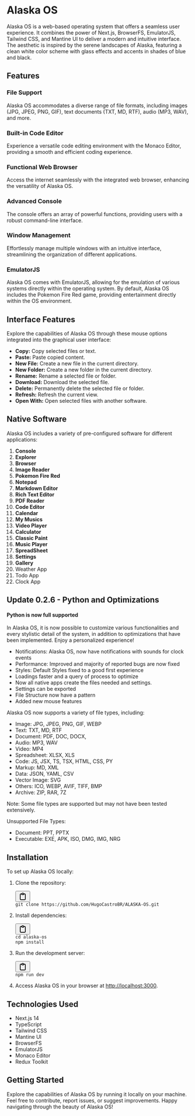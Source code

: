 # Alaska OS

Alaska OS is a web-based operating system that offers a seamless user experience. It combines the power of Next.js, BrowserFS, EmulatorJS, Tailwind CSS, and Mantine UI to deliver a modern and intuitive interface. The aesthetic is inspired by the serene landscapes of Alaska, featuring a clean white color scheme with glass effects and accents in shades of blue and black.

## Features

### File Support

Alaska OS accommodates a diverse range of file formats, including images (JPG, JPEG, PNG, GIF), text documents (TXT, MD, RTF), audio (MP3, WAV), and more.

### Built-in Code Editor

Experience a versatile code editing environment with the Monaco Editor, providing a smooth and efficient coding experience.

### Functional Web Browser

Access the internet seamlessly with the integrated web browser, enhancing the versatility of Alaska OS.

### Advanced Console

The console offers an array of powerful functions, providing users with a robust command-line interface.

### Window Management

Effortlessly manage multiple windows with an intuitive interface, streamlining the organization of different applications.

### EmulatorJS

Alaska OS comes with EmulatorJS, allowing for the emulation of various systems directly within the operating system. By default, Alaska OS includes the Pokemon Fire Red game, providing entertainment directly within the OS environment.

## Interface Features

Explore the capabilities of Alaska OS through these mouse options integrated into the graphical user interface:

* **Copy:** Copy selected files or text.
* **Paste:** Paste copied content.
* **New File:** Create a new file in the current directory.
* **New Folder:** Create a new folder in the current directory.
* **Rename:** Rename a selected file or folder.
* **Download:** Download the selected file.
* **Delete:** Permanently delete the selected file or folder.
* **Refresh:** Refresh the current view.
* **Open With:** Open selected files with another software.

## Native Software

Alaska OS includes a variety of pre-configured software for different applications:

1. **Console**
2. **Explorer**
3. **Browser**
4. **Image Reader**
5. **Pokemon Fire Red**
6. **Notepad**
7. **Markdown Editor**
8. **Rich Text Editor**
9. **PDF Reader**
10. **Code Editor**
11. **Calendar**
12. **My Musics**
13. **Video Player**
14. **Calculator**
15. **Classic Paint**
16. **Music Player**
17. **SpreadSheet**
18. **Settings**
19. **Gallery**
20. Weather App
21. Todo App
22. Clock App

## Update 0.2.6 - Python and Optimizations

#### Python is now full supported

In Alaska OS, it is now possible to customize various functionalities and every stylistic detail of the system, in addition to optimizations that have been implemented. Enjoy a personalized experience!

- Notifications: Alaska OS, now have notifications with sounds for clock events
- Performance: Improved and majority of reported bugs are now fixed
- Styles: Default Styles fixed to a good first experience
- Loadings faster and a query of process to optimize
- Now all native apps create the files needed and settings.
- Settings can be exported
- File Structure now have a pattern
- Added new mouse features


Alaska OS now supports a variety of file types, including:

* Image: JPG, JPEG, PNG, GIF, WEBP
* Text: TXT, MD, RTF
* Document: PDF, DOC, DOCX,
* Audio: MP3, WAV
* Video: MP4
* Spreadsheet: XLSX, XLS
* Code: JS, JSX, TS, TSX, HTML, CSS, PY
* Markup: MD, XML
* Data: JSON, YAML, CSV
* Vector Image: SVG
* Others: ICO, WEBP, AVIF, TIFF, BMP
* Archive: ZIP, RAR, 7Z

Note: Some file types are supported but may not have been tested extensively.

Unsupported File Types:

* Document: PPT, PPTX
* Executable: EXE, APK, ISO, DMG, IMG, NRG

## Installation

To set up Alaska OS locally:

1. Clone the repository:
   <pre><div class="bg-black rounded-md"><div class="flex items-center relative text-gray-200 bg-gray-800 gizmo:dark:bg-token-surface-primary px-4 py-2 text-xs font-sans justify-between rounded-t-md"><span></span><button class="flex ml-auto gizmo:ml-0 gap-1 items-center"><svg width="24" height="24" viewBox="0 0 24 24" fill="none" xmlns="http://www.w3.org/2000/svg" class="icon-sm"><path fill-rule="evenodd" clip-rule="evenodd" d="M12 4C10.8954 4 10 4.89543 10 6H14C14 4.89543 13.1046 4 12 4ZM8.53513 4C9.22675 2.8044 10.5194 2 12 2C13.4806 2 14.7733 2.8044 15.4649 4H17C18.6569 4 20 5.34315 20 7V19C20 20.6569 18.6569 22 17 22H7C5.34315 22 4 20.6569 4 19V7C4 5.34315 5.34315 4 7 4H8.53513ZM8 6H7C6.44772 6 6 6.44772 6 7V19C6 19.5523 6.44772 20 7 20H17C17.5523 20 18 19.5523 18 19V7C18 6.44772 17.5523 6 17 6H16C16 7.10457 15.1046 8 14 8H10C8.89543 8 8 7.10457 8 6Z" fill="currentColor"></path></svg></button></div><div class="p-4 overflow-y-auto"><code class="!whitespace-pre hljs language-bash">git clone https://github.com/HugoCastroBR/ALASKA-OS.git
   </code></div></div></pre>
2. Install dependencies:
   <pre><div class="bg-black rounded-md"><div class="flex items-center relative text-gray-200 bg-gray-800 gizmo:dark:bg-token-surface-primary px-4 py-2 text-xs font-sans justify-between rounded-t-md"><span></span><button class="flex ml-auto gizmo:ml-0 gap-1 items-center"><svg width="24" height="24" viewBox="0 0 24 24" fill="none" xmlns="http://www.w3.org/2000/svg" class="icon-sm"><path fill-rule="evenodd" clip-rule="evenodd" d="M12 4C10.8954 4 10 4.89543 10 6H14C14 4.89543 13.1046 4 12 4ZM8.53513 4C9.22675 2.8044 10.5194 2 12 2C13.4806 2 14.7733 2.8044 15.4649 4H17C18.6569 4 20 5.34315 20 7V19C20 20.6569 18.6569 22 17 22H7C5.34315 22 4 20.6569 4 19V7C4 5.34315 5.34315 4 7 4H8.53513ZM8 6H7C6.44772 6 6 6.44772 6 7V19C6 19.5523 6.44772 20 7 20H17C17.5523 20 18 19.5523 18 19V7C18 6.44772 17.5523 6 17 6H16C16 7.10457 15.1046 8 14 8H10C8.89543 8 8 7.10457 8 6Z" fill="currentColor"></path></svg></button></div><div class="p-4 overflow-y-auto"><code class="!whitespace-pre hljs language-bash">cd alaska-os
   npm install
   </code></div></div></pre>
3. Run the development server:
   <pre><div class="bg-black rounded-md"><div class="flex items-center relative text-gray-200 bg-gray-800 gizmo:dark:bg-token-surface-primary px-4 py-2 text-xs font-sans justify-between rounded-t-md"><span></span><button class="flex ml-auto gizmo:ml-0 gap-1 items-center"><svg width="24" height="24" viewBox="0 0 24 24" fill="none" xmlns="http://www.w3.org/2000/svg" class="icon-sm"><path fill-rule="evenodd" clip-rule="evenodd" d="M12 4C10.8954 4 10 4.89543 10 6H14C14 4.89543 13.1046 4 12 4ZM8.53513 4C9.22675 2.8044 10.5194 2 12 2C13.4806 2 14.7733 2.8044 15.4649 4H17C18.6569 4 20 5.34315 20 7V19C20 20.6569 18.6569 22 17 22H7C5.34315 22 4 20.6569 4 19V7C4 5.34315 5.34315 4 7 4H8.53513ZM8 6H7C6.44772 6 6 6.44772 6 7V19C6 19.5523 6.44772 20 7 20H17C17.5523 20 18 19.5523 18 19V7C18 6.44772 17.5523 6 17 6H16C16 7.10457 15.1046 8 14 8H10C8.89543 8 8 7.10457 8 6Z" fill="currentColor"></path></svg></button></div><div class="p-4 overflow-y-auto"><code class="!whitespace-pre hljs language-bash">npm run dev
   </code></div></div></pre>
4. Access Alaska OS in your browser at [http://localhost:3000](http://localhost:3000/).

## Technologies Used

* Next.js 14
* TypeScript
* Tailwind CSS
* Mantine UI
* BrowserFS
* EmulatorJS
* Monaco Editor
* Redux Toolkit

## Getting Started

Explore the capabilities of Alaska OS by running it locally on your machine. Feel free to contribute, report issues, or suggest improvements. Happy navigating through the beauty of Alaska OS!
